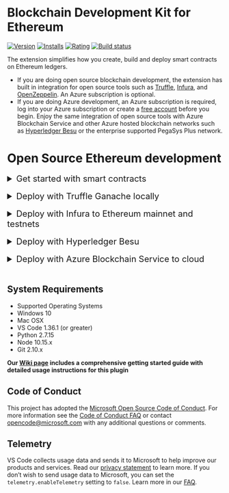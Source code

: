 # Blockchain Development Kit for Ethereum

[![Version](https://vsmarketplacebadge.apphb.com/version/AzBlockchain.azure-blockchain.svg)](https://marketplace.visualstudio.com/items?itemName=ms-azuretools.vscode-logicapps) [![Installs](https://vsmarketplacebadge.apphb.com/installs/AzBlockchain.azure-blockchain.svg)](https://marketplace.visualstudio.com/items?itemName=AzBlockchain.azure-blockchain) [![Rating](https://vsmarketplacebadge.apphb.com/rating-star/AzBlockchain.azure-blockchain.svg)](https://marketplace.visualstudio.com/items?itemName=AzBlockchain.azure-blockchain#review-details) [![Build status](https://msazure.visualstudio.com/Blockchain/_apis/build/status/Blockchain-VS-Extensions/Blockchain-VS-Extension-Prod)](https://msazure.visualstudio.com/Blockchain/_build/latest?definitionId=71311)

The extension simplifies how you create, build and deploy smart contracts on Ethereum ledgers.

- If you are doing open source blockchain development, the extension has built in integration for open source tools such as [Truffle](https://truffleframework.com/), [Infura](https://infura.io/), and [OpenZeppelin](https://openzeppelin.com/). An Azure subscription is optional.
- If you are doing Azure development, an Azure subscription is required, log into your Azure subscription or create a [free account](https://azure.microsoft.com/free/?WT.mc_id=A261C142F) before you begin. Enjoy the same integration of open source tools with Azure Blockchain Service and other Azure hosted blockchain networks such as [Hyperledger Besu](https://azuremarketplace.microsoft.com/en-us/marketplace/apps/consensys.hyperledger-besu-quickstart) or the enterprise supported PegaSys Plus network.

# Open Source Ethereum development

<details>
  <summary style='font-size:15pt'>Get started with smart contracts</summary>

## Create a new smart contract project

The Blockchain Developer Kit was built to work effectively for both new users to Ethereum, but not get in the way for those familiar with the process. One of the primary goals is to help users create a project structure for these smart contracts, help in the compilation and building of these assets, deployment of these assets to blockchain endpoints as well as debugging of these contracts.

One of the frameworks that the extension leverages is [Truffle Suite](https://truffleframework.com/), a well known set of tools to assist in smart contract and Dapp development. Developers that are familiar with Truffle Suite may use the Truffle command line `e.g., Truffle Init` directly from the VS Code terminal, if they like.

For developers who are not familiar with Truffle, or prefer to use the Command Palette, the extension can easily scaffold out a project directory using the following steps.

1. From the [Command Palette](https://github.com/Microsoft/vscode-azure-blockchain-ethereum/wiki/Command-Palette), type `Blockchain: New Solidity Project`

2. Select an empty directory to scaffold out your project.

3. Choose a name for your contract.

4. Press Enter.

   ![Command Palette - New Solidity Project](https://github.com/Azure-Samples/blockchain-devkit/raw/master/media/extensionMedia/createNewProject.gif)

## Build your smart contracts

Your newly scaffolded out directory includes a simple contract and all the necessary files to build and deploy a simple, working, contract to the blockchain endpoint. Use the following steps to build your contract

1. Select your contract Solidity (.sol) file, right click and choose `Build Contracts`

   ![Right click shortcut - build contracts](https://github.com/Azure-Samples/blockchain-devkit/raw/master/media/extensionMedia/buildContractRightClick.gif)

## Deploy to the Ethereum blockchain RPC endpoint

Once compiled, you will have your contract, contract metadata (e.g., contract ABI, bytecode) available in the smart contract .json file which will be located in the`./build directory` The next steps is to deploy these contracts to a blockchain network.

For new users, this can be hard to understand, because there are multiple steps that need to occur for the deployment to be successful. To ease this burden the extension provide a simple model to deploy to various networks. By default, this will be a local network, using Ganache. The extension will start and run an instance of ganache for the user. The options to initiate this deployment are below.

1. Select your contract Solidity (.sol) file, right click and choose `Deploy Contracts`

   ![Right click smart contract - deploy contract](https://github.com/Azure-Samples/blockchain-devkit/raw/master/media/extensionMedia/deployContractRightClick.gif)

</details>

<br />

<details>
  <summary style='font-size:15pt'>Deploy with Truffle Ganache locally</summary>

For rapid development of smart contracts, having the ability deploy contracts to a blockchain quickly to test and debug is a key principle. One of the most popular models to achive this is using Truffle Ganache, which acts as a local blockchain/blockchain emulator to allow this quick deployment and iteration that is ideal for developers.

The extension has integrated Ganache directly into the IDE to further lower the bar to entry, and allow even faster development iteration. By default, there is nothing to configure, and the following steps can be used.

1. After selecting to deploy the contracts, either from the Command Pallette or by right clicking on the contract and selecting Deploy contracts, a dropdown will be presented with options for _where_ to deploy the contract. By default there will be a single entry on this list named development.

2. After selecting development, the IDE will create a new instance of Truffle Ganache, which will use the default configuration for the project as the target. The IDE will then deploy the contracts to this instance.

   ![Truffle default deployment](https://github.com/Azure-Samples/blockchain-devkit/raw/master/media/extensionMedia/truffleDefaultDeploy.gif)

**OPTIONAL**: If there is a need to control this Ganache instance more or change the configuration, there are some other options that can be used that the IDE can help with as well.

1. If there is a need to run the Ganache instance on a port other than the default of 8545, a new Local Network can be created and the port configuration added for this. The steps do this are:

   a. Expand the Blockchain view in the extension by clicking the name.

   b. Next click Create a new network.

   c. Select Local Service

   d. Provide a name for this service that will be referenced when targeting it from deployment.

   e. Enter the port number to use for this local network.

   ![Custom local service](https://github.com/Azure-Samples/blockchain-devkit/raw/master/media/extensionMedia/truffleCustomDeploy.gif)

</details>

<br />

<details>
   <summary style='font-size:15pt'>Deploy with Infura to Ethereum mainnet and testnets</summary>

If you are a developer that would like to target public testnet and mainnet for Ethereum, the ability to leverage Infura from inside the IDE is provided via this extension.

For those that aren't familiar with Infura, it provides the tools and infrastructure that allow developers to easily take their blockchain application from testing to scaled deployment - with simple, reliable access to Ethereum mainnet and testnets, and also has support for IPFS. Details can be found on the [Getting started with Infura blog](https://blog.infura.io/getting-started-with-infura-28e41844cc89/) and on the [Infura Docs pages](https://infura.io/docs).

To use Infura, the first step is to either create or connect to an existing Infura project. The IDE will step through this process.

1. Expand the Blockchain view in the extension by clicking the name.

2. Next click Create a new network.

3. Select Infura Service.

4. At this point the extension will prompt you for credentials to sign into Infura. Simply click the sign in button. Don't worry if you don't already have an Infura account, because you can create one if needed.

5. On the Infura login page, login with your Infura account credentials. If you don't already have an Infura account, simply click the Sign Up link at the bottom.

6. After signing into Infura, you will be askted for authorization to share your Infura projects with the extension. Click Authorize.

7. Next close the browser window and you will back in the IDE. A prompt will be presented to allow you to enter a project name. Enter the desired name for this.

8. Next select the availability of the project inside Infura (public or private). By default, public is the option used.

9. After a few seconds, the Blockchain view will show a new Infura Service, with your project nested under, and under this will the various endpoints that Infura provides.

10. Now that a connection to Infura has been created, this network can easily be targeted when deploying contracts. When right clicking and deploying contracts, a set of options will be added for these new Infura destinations.

11. Simply select the desired target network endpoint and the extension will deploy the contracts to this location.

![Infura deploy](https://github.com/Azure-Samples/blockchain-devkit/raw/master/media/extensionMedia/infuraDeploy.gif)

</details>

<br />

<details>
   <summary style='font-size:15pt'>Deploy with Hyperledger Besu</summary>

Hyperledger Besu is a popular Ethereum client that is unique in that it offers a client that can be used in either public networks, such as Ethereum mainnet or private, consortium based networks. It can be deployed a variety of [ways](https://besu.hyperledger.org/en/stable/HowTo/Get-Started/Install-Binaries/), and recently a preview has been made available in [Azure](https://azuremarketplace.microsoft.com/en-us/marketplace/apps/consensys.hyperledger-besu-quickstart?tab=Overview).

Currently, the Hyperledger Besu is fully compatible with the extension, however the provisioning of the nodes is not yet fully integrated. To connect to a running Besu node with the extension, you can do the following:

1. Deploy Hyperledger Besu locally or in the cloud (see links in above).

2. Retrieve the JSON rpc endpoint that will be used to communicate with the Besu network. This varies based on the deployment model, for Azure deployments these can be retrieved from the output parameters from the deployment.

3. Update the configuration manually. This is shown in the video below. The extension has the ability to use an HD Wallet provider that simply requires a file with a mnemonic to function.

Add the following to the configuration:

```javascript
besu: {
   network_id: "*",
   gas: 0,
   gasPrice: 0,
   provider: new HDWalletProvider(
     fs.readFileSync("<path to a file with a mnemonic>", "utf-8"),
     "<besu jsonrpc endpoint>"
   ),
 },
```

![Besu deploy](https://github.com/Azure-Samples/blockchain-devkit/raw/master/media/extensionMedia/hyperledgerBesuDeploy.gif)

</details>

<br />

<details>
<summary style='font-size:15pt'>Deploy with Azure Blockchain Service to cloud</summary>

If you are a developer that would like to target a network that leverages Azure, this option is also available. The option to create new networks or connect to existing ones are is available, the same as with Infura and Local networks!

1. Click `-> Create a new network` in the AZURE BLOCKCHAIN tab, or type `Truffle Tools: Create a new network` in the [Command Palette](https://github.com/Microsoft/vscode-azure-blockchain-ethereum/wiki/Command-Palette).

2. Choose your subscription, resource group and region to deploy to.

3. Enter the name of your [Consortium](https://docs.microsoft.com/azure/blockchain/service/consortium)

4. Wait until your resource has been created in Azure.
   `Note: Deploying the Azure Blockchain Service takes quite some time to complete. Please check the deployment status in the Azure portal.`

![Create and Truffle Tools Service](https://github.com/Azure-Samples/blockchain-devkit/raw/master/media/extensionMedia/azureDeploy.gif)

</details>

<br />

## System Requirements

- Supported Operating Systems
- Windows 10
- Mac OSX
- VS Code 1.36.1 (or greater)
- Python 2.7.15
- Node 10.15.x
- Git 2.10.x

**Our [Wiki page](https://github.com/Microsoft/vscode-azure-blockchain-ethereum/wiki) includes a comprehensive getting started guide with detailed usage instructions for this plugin**

## Code of Conduct

This project has adopted the [Microsoft Open Source Code of Conduct](https://opensource.microsoft.com/codeofconduct/).
For more information see the [Code of Conduct FAQ](https://opensource.microsoft.com/codeofconduct/faq/) or
contact [opencode@microsoft.com](mailto:opencode@microsoft.com) with any additional questions or comments.

## Telemetry

VS Code collects usage data and sends it to Microsoft to help improve our products and services. Read our [privacy statement](https://go.microsoft.com/fwlink/?LinkID=528096&clcid=0x409) to learn more. If you don’t wish to send usage data to Microsoft, you can set the `telemetry.enableTelemetry` setting to `false`. Learn more in our [FAQ](https://code.visualstudio.com/docs/supporting/faq#_how-to-disable-telemetry-reporting).

```

```
